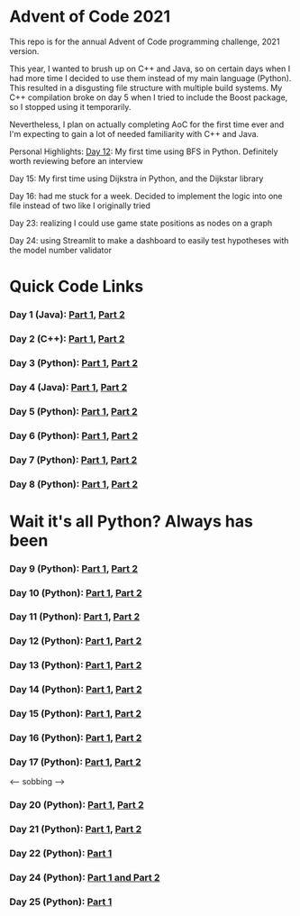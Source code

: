 # Advent of Code 2021 
This repo is for the annual Advent of Code programming challenge, 2021 version. 

This year, I wanted to brush up on C++ and Java, so on certain days when I had more time I decided to use them instead 
of my main language (Python). This resulted in a disgusting file structure with multiple build systems. 
My C++ compilation broke on day 5 when I tried to include the Boost package, so I stopped using it temporarily. 

Nevertheless, I plan on actually completing AoC for the first time ever and I'm expecting to gain a lot of needed 
familiarity with C++ and Java.

Personal Highlights:
[Day 12](PythonSrc/day12.py): My first time using BFS in Python. Definitely worth reviewing before an interview

Day 15: My first time using Dijkstra in Python, and the Dijkstar library

Day 16: had me stuck for a week. Decided to implement the logic into one file instead of two like I originally tried

Day 23: realizing I could use game state positions as nodes on a graph

Day 24: using Streamlit to make a dashboard to easily test hypotheses with the model number validator


# Quick Code Links
### Day 1 (Java): [Part 1](src/main/java/Day1.java), [Part 2](src/main/java/Day1part2.java)
### Day 2 (C++): [Part 1](CppSrc/Day2.cpp), [Part 2](CppSrc/Day2part2.cpp)
### Day 3 (Python): [Part 1](PythonSrc/day3.py), [Part 2](PythonSrc/day3p2.py)
### Day 4 (Java): [Part 1](src/main/java/Day4.java), [Part 2](src/main/java/Day4p2.java)
### Day 5 (Python): [Part 1](PythonSrc/day5.py), [Part 2](PythonSrc/day5p2.py)
### Day 6 (Python): [Part 1](PythonSrc/day6.py), [Part 2](PythonSrc/day6p2.py)
### Day 7 (Python): [Part 1](PythonSrc/day7.py), [Part 2](PythonSrc/day7p2.py)
### Day 8 (Python): [Part 1](PythonSrc/day8.py), [Part 2](PythonSrc/day8p2.py)

# Wait it's all Python? Always has been
### Day 9 (Python): [Part 1](PythonSrc/day9.py), [Part 2](PythonSrc/day9p2.py)
### Day 10 (Python): [Part 1](PythonSrc/day10.py), [Part 2](PythonSrc/day10p2.py)
### Day 11 (Python): [Part 1](PythonSrc/day11.py), [Part 2](PythonSrc/day11p2.py)
### Day 12 (Python): [Part 1](PythonSrc/day12.py), [Part 2](PythonSrc/day12p2.py)
### Day 13 (Python): [Part 1](PythonSrc/day13.py), [Part 2](PythonSrc/day13p2.py)
### Day 14 (Python): [Part 1](PythonSrc/day14.py), [Part 2](PythonSrc/day14p2.py)
### Day 15 (Python): [Part 1](PythonSrc/day15.py), [Part 2](PythonSrc/day15p2.py)
### Day 16 (Python): [Part 1](PythonSrc/day16.py), [Part 2](PythonSrc/day16p2.py)
### Day 17 (Python): [Part 1](PythonSrc/day17.py), [Part 2](PythonSrc/day17p2.py)
<--
sobbing
-->
### Day 20 (Python): [Part 1](PythonSrc/day20.py), [Part 2](PythonSrc/day20p2.py)
### Day 21 (Python): [Part 1](PythonSrc/day21.py), [Part 2](PythonSrc/day21p2.py)
### Day 22 (Python): [Part 1](PythonSrc/day22.py)

### Day 24 (Python): [Part 1 and Part 2](PythonSrc/day24try4.py.py)
### Day 25 (Python): [Part 1](PythonSrc/day25.py)
